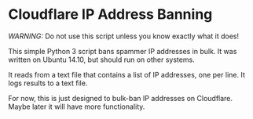 # Cloudflare IP Address Banning

*WARNING:* Do not use this script unless you know exactly what it does!

This simple Python 3 script bans spammer IP addresses in bulk. It was written on Ubuntu 14.10, but should run on other systems.

It reads from a text file that contains a list of IP addresses, one per line. It logs results to a text file.

For now, this is just designed to bulk-ban IP addresses on Cloudflare. Maybe later it will have more functionality.

